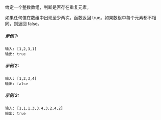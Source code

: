 给定一个整数数组，判断是否存在重复元素。

如果任何值在数组中出现至少两次，函数返回 true。如果数组中每个元素都不相同，则返回 false。

##### **示例 1:**
```
输入: [1,2,3,1]
输出: true
```
##### **示例 2:**
```
输入: [1,2,3,4]
输出: false
```
##### **示例 3:**
```
输入: [1,1,1,3,3,4,3,2,4,2]
输出: true
```